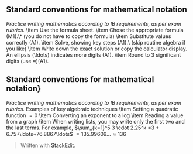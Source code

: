 
## Standard conventions for mathematical notation
*Practice writing mathematics according to IB requirements, as per exam rubrics.*
     \item Use the formula sheet.
     \item Chose the appropriate formula (M1).\\*
     (you do not have to copy the formula)
     \item Substitute values correctly (A1).
     \item Solve, showing key steps (A1).\\
     (skip routine algebra if you like)
     \item Write down the exact solution or copy the calculator display. An ellipsis (\ldots) indicates more digits (A1).
     \item Round to 3 significant digits (use $\approx$)(A1).

## Standard conventions for mathematical notation}
*Practice writing mathematics according to IB requirements, as per exam rubrics.*
 Examples of key algebraic techniques
     \item Setting a quadratic function $=0$
     \item Converting an exponent to a log
     \item Reading a value from a graph
     \item When writing lists, you may write only the first two and the last terms. For example,
$\sum_{k=1}^5 3 \cdot 2.25^k =3 + 6.75+\ldots+76.8867\ldots$
$=135.99609\ldots \approx 136$


> Written with [StackEdit](https://stackedit.io/).
<!--stackedit_data:
eyJoaXN0b3J5IjpbMjA3NjMwNTAzMiwtNTAyMzM5NTA1XX0=
-->